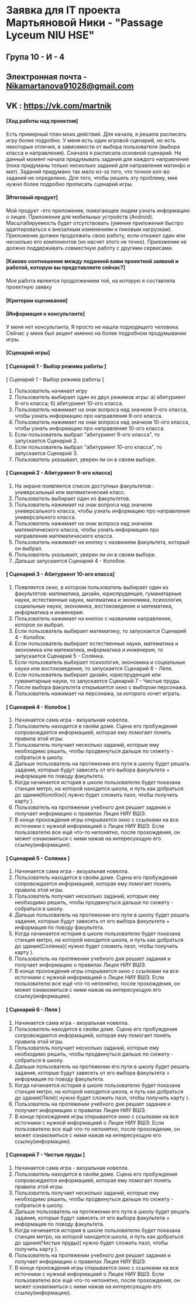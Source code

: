 # Заявка для IT проекта Мартьяновой Ники - "Passage Lyceum NIU HSE"

## Група 10 - И - 4

## Электронная почта - Nikamartanova91028@gmail.com
## VK : https://vk.com/martnik


#### [Ход работы над проектом]

Есть примерный план моих действий. 
Для начала, я решила расписать игру более подробно. 
У меня есть один игровой сценарий, но есть некоторые отличия, в зависимости от выбора пользователя (выбора класса и направления). 
Сначала я расписала основной сценарий. 
На данный момент начала придумывать задания для каждого направления (пока придуманы только несколько заданий для направления матинфо и мат). 
Заданий придумано так мало из-за того, что точное кол-во заданий не определено. 
Для того, чтобы решить эту проблему, мне нужно более подробно прописать сценарий игры.

#### [Итоговый продукт]

Мой продукт -это приложение, помогающее людям узнать информацию о лицее.
Приложение для мобильных устройств (Android).
Масштабируемость будет отсутствовать (умение приложения быстро адаптироваться к внезапным изменениям и пиковым нагрузкам).
Приложение должен продолжить свою работу, если откажет один или несколько его компонентов (но насчет этого не точно).
Приложение не должно поддерживать совместную работу с другими сервисами.

#### [Каково соотношение между поданной вами проектной заявкой и работой, которую вы представляете сейчас?]

Моя работа является продолжением той, на которую я составляла проектную заявку

#### [Критерии оценивания]



#### [Информация о консультанте]

У меня нет консультанта. Я просто не нашла подходящего человека.
Сейчас у меня был акцент именно на более подробном продумывании игры.

#### [Сценарий игры]

#### [ Сценарий 1 - Выбор режима работы ]
[ Сценарий 1 - Выбор режима работы ]
1) Пользователь начинает игру
2) Пользователь выбирает один из двух режимов игры: a) абитуриент 9-ого класса; б) абитуриент 10-ого класса.
3) Пользователь нажимает на знак вопроса над значком 9-ого класса, чтобы узнать информацию про направления 9-ого класса.
4) Пользователь нажимает на знак вопроса над значком 10-ого класса, чтобы узнать информацию про направления 10-ого класса.
5) Если пользователь выбрал "абитуриент 9-ого класса", то запускается Сценарий 2.
6) Если пользователь выбрал "абитуриент 10-ого класса", то запускается Сценарий 3.
7) Пользователь указывает, уверен ли он в своем выборе.
#### [ Сценарий 2 - Абитуриент 9-ого класса]
1) На экране появляется список доступных факультетов : универсальный или математический класс.
2) Пользователь выбирает один из факультетов.
3) Пользователь нажимает на знак вопроса над значком универсального класса, чтобы узнать информацию про направления универсального класса.
4) Пользователь нажимает на знак вопроса над значком математического класса, чтобы узнать информацию про направления математического класса.
5) Пользователь нажимает на кнопку с названием факультета, который он выбрал.
6) Пользователь указывает, уверен ли он в своем выборе.
7) Дальше запускается Сценарий 4 - Колобок.
#### [ Сценарий 3 - Абитуриент 10-ого класса]
1) Появляется окно, в котором пользователь выбирает один из факультетов: математика, дизайн, юриспруденция, гуманитарные науки, естественные науки, математика и экономика, психология, социальные науки, экономика, востоковедение и математика, информатика и инженерия.
2) Пользователь нажимает на кнопок с названием направления, которое он выбрал.
3) Если пользователь выбирает математику, то запускается Сценарий 4 - Колобок.
4) Если пользователь выбирает естественные науки, математика и экономика или математика, информатика и инженерия, то запускается Сценарий 5 - Солянка.
5) Если пользователь выбирает психология, экономика и социальные науки или востоковедение, то запускается Сценарий 6 - Ляля.
6) Если пользователь выбирает дизайн, юриспруденция или гуманитарные науки, то запускается Сценарий 7 - Чистые пруды.
7) После выбора факультета открывается окно с выбором персонажа.
8) Пользователь нажимает на персонажа, за которого хочет играть.
#### [ Сценарий 4 - Колобок ]
1) Начинается сама игра - визуальная новелла.
2) Пользователь находится в своём доме. Сцена его пробуждения сопровождается информацией, которая ему помогает понять правила этой игры.
3) Пользователь получает несколько заданий, которые ему необходимо решить, чтобы продвинуться дальше по сюжету - собраться в школу.
4) Дальше пользователь на протяжении его пути в школу будет решать задания, которые будут зависеть от его выбора факультета + информация по поводу факультета.
5) Когда начинается история в школе пользователю будет показана станция метро, на которой находится школа, и путь как добраться до здания(Колобок)( нужно будет сложить пазл, чтобы получить карту ).
6) Пользователь на протяжении учебного дня решает задания и получает информацию о правилах Лицея НИУ ВШЭ.
7) В конце прохождения игры открывается окно с ссылками на все источники с нужной информацией о Лицее НИУ ВШЭ. Если пользователю все ещё что-то непонятно, после прохождения, он может ознакомиться с ними нажав на интересующую его ссылку(информацию).
#### [ Сценарий 5 - Солянка ]
1) Начинается сама игра - визуальная новелла.
2) Пользователь находится в своём доме. Сцена его пробуждения сопровождается информацией, которая ему помогает понять правила этой игры.
3) Пользователь получает несколько заданий, которые ему необходимо решить, чтобы продвинуться дальше по сюжету - собраться в школу.
4) Дальше пользователь на протяжении его пути в школу будет решать задания, которые будут зависеть от его выбора факультета + информация по поводу факультета.
5) Когда начинается история в школе пользователю будет показана станция метро, на которой находится школа, и путь как добраться до здания(Солянка)( нужно будет сложить пазл, чтобы получить карту ).
6) Пользователь на протяжении учебного дня решает задания и получает информацию о правилах Лицея НИУ ВШЭ.
7) В конце прохождения игры открывается окно с ссылками на все источники с нужной информацией о Лицее НИУ ВШЭ. Если пользователю все ещё что-то непонятно, после прохождения, он может ознакомиться с ними нажав на интересующую его ссылку(информацию).
#### [ Сценарий 6 - Ляля ]
1) Начинается сама игра - визуальная новелла.
2) Пользователь находится в своём доме. Сцена его пробуждения сопровождается информацией, которая ему помогает понять правила этой игры.
3) Пользователь получает несколько заданий, которые ему необходимо решить, чтобы продвинуться дальше по сюжету - собраться в школу.
4) Дальше пользователь на протяжении его пути в школу будет решать задания, которые будут зависеть от его выбора факультета + информация по поводу факультета.
5) Когда начинается история в школе пользователю будет показана станция метро, на которой находится школа, и путь как добраться до здания(Ляля)( нужно будет сложить пазл, чтобы получить карту ).
6) Пользователь на протяжении учебного дня решает задания и получает информацию о правилах Лицея НИУ ВШЭ.
7) В конце прохождения игры открывается окно с ссылками на все источники с нужной информацией о Лицее НИУ ВШЭ. Если пользователю все ещё что-то непонятно, после прохождения, он может ознакомиться с ними нажав на интересующую его ссылку(информацию).
#### [ Сценарий 7 - Чистые пруды ]
1) Начинается сама игра - визуальная новелла.
2) Пользователь находится в своём доме. Сцена его пробуждения сопровождается информацией, которая ему помогает понять правила этой игры.
3) Пользователь получает несколько заданий, которые ему необходимо решить, чтобы продвинуться дальше по сюжету - собраться в школу.
4) Дальше пользователь на протяжении его пути в школу будет решать задания, которые будут зависеть от его выбора факультета + информация по поводу факультета.
5) Когда начинается история в школе пользователю будет показана станция метро, на которой находится школа, и путь как добраться до здания(Чистые пруды)( нужно будет сложить пазл, чтобы получить карту ).
6) Пользователь на протяжении учебного дня решает задания и получает информацию о правилах Лицея НИУ ВШЭ.
7) В конце прохождения игры открывается окно с ссылками на все источники с нужной информацией о Лицее НИУ ВШЭ. Если пользователю все ещё что-то непонятно, после прохождения, он может ознакомиться с ними нажав на интересующую его ссылку(информацию).
